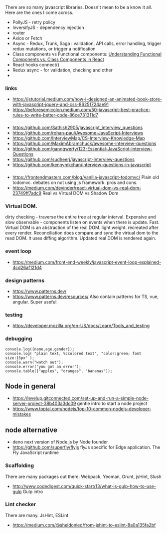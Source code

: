 There are so many javascript libraries.  Doesn't mean to be a know it all.  Here are the ones I come across.


* PollyJS  - retry policy
* InversifyJS - dependency injection
* router
* Axios or Fetch
* Async - Redux, Trunk, Saga :  validation, API calls, error handling, trigger redux mutations, or trigger a notification 
* Class components vs Functional components: [Understanding Functional Components vs. Class Components in React](https://www.twilio.com/blog/react-choose-functional-components)
* React hooks connect()
* Redux async - for validation, checking and other
* 

### links

* https://jstutorial.medium.com/how-i-designed-an-animated-book-store-with-javascript-jquery-and-css-86251724ae91
* https://beforesemicolon.medium.com/50-javascript-best-practice-rules-to-write-better-code-86ce731311d7


### 
* https://github.com/Sathish2905/javascript_interview_questions
* https://github.com/rohan-paul/Awesome-JavaScript-Interviews
* https://github.com/InterviewMap/CS-Interview-Knowledge-Map
* https://github.com/MaximAbramchuck/awesome-interview-questions
* https://github.com/ganqqwerty/123-Essential-JavaScript-Interview-Questions
* https://github.com/sudheerj/javascript-interview-questions
* https://github.com/kennymkchan/interview-questions-in-javascript

### 
* https://frontendmasters.com/blog/vanilla-javascript-todomvc/  Plain old todomvc. debates on not using js framework. pros and cons.
* https://medium.com/devinder/react-virtual-dom-vs-real-dom-23749ff7adc9 Real vs Virtual DOM vs Shadow Dom

### Virtual DOM.
dirty checking - traverse the entire tree at regular interval. Expensive and slow
observable - components listen on events when there is update.  Fast.  
Virtual DOM is an abstraction of the real DOM.  light weight. recreated after every render.  Reconciliation does compare and sync the virtual dom to the read DOM. It uses diffing algorithm.  Updated real DOM is rendered again.


### event loop
* https://medium.com/front-end-weekly/javascript-event-loop-explained-4cd26af121d4

### design patterns
* https://www.patterns.dev/
* https://www.patterns.dev/resources/ Also contain patterns for TS, vue, angular.  Super useful.

### testing
* https://developer.mozilla.org/en-US/docs/Learn/Tools_and_testing

### debugging
```
console.log({name,age,gender});
console.log( "plain text, %ccolored text", "color:green; font size:15px" );
console.warn("watch out");
console.error("you got an error");
console.table(["apples", "oranges", "bananas"]);
```



## Node in general
* https://levelup.gitconnected.com/set-up-and-run-a-simple-node-server-project-38b403a3dc09 gentle intro to start a node project
* https://www.toptal.com/nodejs/top-10-common-nodejs-developer-mistakes

## node alternative
* deno next version of Node.js by Node founder
* https://github.com/superfly/flyjs flyJs specific for Edge application. The Fly JavaScript runtime

### Scaffolding 
There are many packages out there.  Webpack, Yeoman, Grunt, jsHint, Slush 
* http://www.codedigest.com/quick-start/13/what-is-gulp-how-to-use-gulp Gulp intro

### Lint checker
There are many.  JsHint, ESLint 
* https://medium.com/@sheldonled/from-jshint-to-eslint-8a0a135fa2bf
